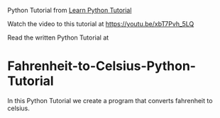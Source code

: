 Python Tutorial from <a href="http://learnpythontutorial.com">Learn Python Tutorial</a>

Watch the video to this tutorial at https://youtu.be/xbT7Pvh_5LQ

Read the written Python Tutorial at 
# Fahrenheit-to-Celsius-Python-Tutorial
In this Python Tutorial we create a program that converts fahrenheit to celsius.
